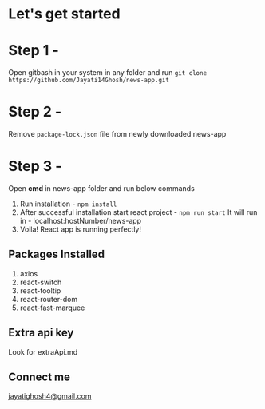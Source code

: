 # Let's get started

# Step 1 -
Open gitbash in your system in any folder and run `git clone https://github.com/Jayati14Ghosh/news-app.git`

# Step 2 -
Remove `package-lock.json` file from newly downloaded news-app

# Step 3 -
Open **cmd** in news-app folder and run below commands
1. Run installation  - `npm install`
2. After successful installation start react project - `npm run start` It will run in - localhost:hostNumber/news-app
3. Voila! React app is running perfectly!


## Packages Installed
1. axios
2. react-switch
3. react-tooltip
4. react-router-dom
5. react-fast-marquee


## Extra api key
Look for extraApi.md


## Connect me
jayatighosh4@gmail.com
